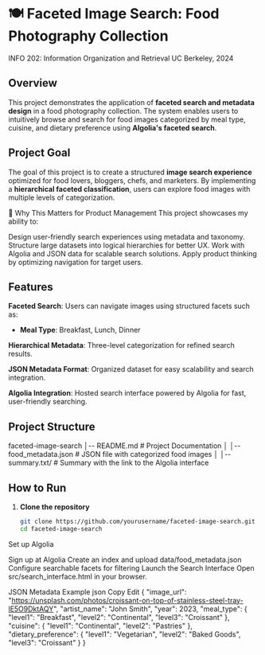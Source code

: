 # 🍽️ Faceted Image Search: Food Photography Collection
INFO 202: Information Organization and Retrieval 
UC Berkeley, 2024

## Overview

This project demonstrates the application of **faceted search and metadata design** in a food photography collection. The system enables users to intuitively browse and search for food images categorized by meal type, cuisine, and dietary preference using **Algolia's faceted search**.

## Project Goal

The goal of this project is to create a structured **image search experience** optimized for food lovers, bloggers, chefs, and marketers. By implementing a **hierarchical faceted classification**, users can explore food images with multiple levels of categorization.

🎯 Why This Matters for Product Management
This project showcases my ability to:

Design user-friendly search experiences using metadata and taxonomy.
Structure large datasets into logical hierarchies for better UX.
Work with Algolia and JSON data for scalable search solutions.
Apply product thinking by optimizing navigation for target users.

## Features

 **Faceted Search**: Users can navigate images using structured facets such as:
   - **Meal Type**: Breakfast, Lunch, Dinner  

**Hierarchical Metadata**: Three-level categorization for refined search results.  

**JSON Metadata Format**: Organized dataset for easy scalability and search integration.  

**Algolia Integration**: Hosted search interface powered by Algolia for fast, user-friendly searching.  

## Project Structure

faceted-image-search │-- README.md # Project Documentation 
│ │-- food_metadata.json # JSON file with categorized food images
│ │-- summary.txt/ # Summary with the link to the Algolia interface 

## How to Run

1. **Clone the repository**  
   ```sh
   git clone https://github.com/yourusername/faceted-image-search.git
   cd faceted-image-search
Set up Algolia

Sign up at Algolia
Create an index and upload data/food_metadata.json
Configure searchable facets for filtering
Launch the Search Interface
Open src/search_interface.html in your browser.


JSON Metadata Example
json
Copy
Edit
{
  "image_url": "https://unsplash.com/photos/croissant-on-top-of-stainless-steel-tray-lE5O9DktAQY",
  "artist_name": "John Smith",
  "year": 2023,
  "meal_type": {
    "level1": "Breakfast",
    "level2": "Continental",
    "level3": "Croissant"
  },
  "cuisine": {
    "level1": "Continental",
    "level2": "Pastries"
  },
  "dietary_preference": {
    "level1": "Vegetarian",
    "level2": "Baked Goods",
    "level3": "Croissant"
  }
}